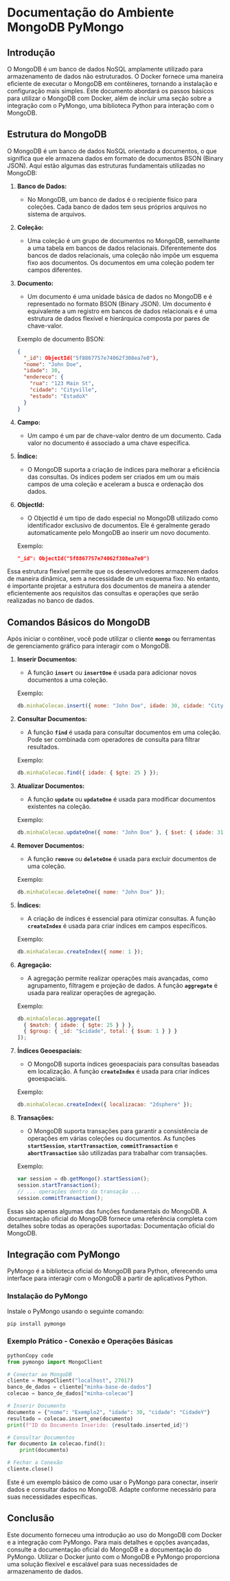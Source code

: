 # **Documentação do Ambiente MongoDB PyMongo**

## **Introdução**

O MongoDB é um banco de dados NoSQL amplamente utilizado para armazenamento de dados não estruturados. O Docker fornece uma maneira eficiente de executar o MongoDB em contêineres, tornando a instalação e configuração mais simples. Este documento abordará os passos básicos para utilizar o MongoDB com Docker, além de incluir uma seção sobre a integração com o PyMongo, uma biblioteca Python para interação com o MongoDB.

## Estrutura do MongoDB

O MongoDB é um banco de dados NoSQL orientado a documentos, o que significa que ele armazena dados em formato de documentos BSON (Binary JSON). Aqui estão algumas das estruturas fundamentais utilizadas no MongoDB:

1. **Banco de Dados:**
    - No MongoDB, um banco de dados é o recipiente físico para coleções. Cada banco de dados tem seus próprios arquivos no sistema de arquivos.
2. **Coleção:**
    - Uma coleção é um grupo de documentos no MongoDB, semelhante a uma tabela em bancos de dados relacionais. Diferentemente dos bancos de dados relacionais, uma coleção não impõe um esquema fixo aos documentos. Os documentos em uma coleção podem ter campos diferentes.
3. **Documento:**
    - Um documento é uma unidade básica de dados no MongoDB e é representado no formato BSON (Binary JSON). Um documento é equivalente a um registro em bancos de dados relacionais e é uma estrutura de dados flexível e hierárquica composta por pares de chave-valor.
    
    Exemplo de documento BSON:
    
    ```json
    {
      "_id": ObjectId("5f8867757e74062f308ea7e0"),
      "nome": "John Doe",
      "idade": 30,
      "endereco": {
        "rua": "123 Main St",
        "cidade": "Cityville",
        "estado": "EstadoX"
      }
    }
    ```
    
4. **Campo:**
    - Um campo é um par de chave-valor dentro de um documento. Cada valor no documento é associado a uma chave específica.
5. **Índice:**
    - O MongoDB suporta a criação de índices para melhorar a eficiência das consultas. Os índices podem ser criados em um ou mais campos de uma coleção e aceleram a busca e ordenação dos dados.
6. **ObjectId:**
    - O ObjectId é um tipo de dado especial no MongoDB utilizado como identificador exclusivo de documentos. Ele é geralmente gerado automaticamente pelo MongoDB ao inserir um novo documento.
    
    Exemplo:
    
    ```json
    "_id": ObjectId("5f8867757e74062f308ea7e0")
    ```
    

Essa estrutura flexível permite que os desenvolvedores armazenem dados de maneira dinâmica, sem a necessidade de um esquema fixo. No entanto, é importante projetar a estrutura dos documentos de maneira a atender eficientemente aos requisitos das consultas e operações que serão realizadas no banco de dados.

## **Comandos Básicos do MongoDB**

Após iniciar o contêiner, você pode utilizar o cliente **`mongo`** ou ferramentas de gerenciamento gráfico para interagir com o MongoDB.

1. **Inserir Documentos:**
    - A função **`insert`** ou **`insertOne`** é usada para adicionar novos documentos a uma coleção.
    
    Exemplo:
    
    ```jsx
    db.minhaColecao.insert({ nome: "John Doe", idade: 30, cidade: "Cityville" });
    ```
    
2. **Consultar Documentos:**
    - A função **`find`** é usada para consultar documentos em uma coleção. Pode ser combinada com operadores de consulta para filtrar resultados.
    
    Exemplo:
    
    ```jsx
    db.minhaColecao.find({ idade: { $gte: 25 } });
    ```
    
3. **Atualizar Documentos:**
    - A função **`update`** ou **`updateOne`** é usada para modificar documentos existentes na coleção.
    
    Exemplo:
    
    ```jsx
    db.minhaColecao.updateOne({ nome: "John Doe" }, { $set: { idade: 31 } });
    ```
    
4. **Remover Documentos:**
    - A função **`remove`** ou **`deleteOne`** é usada para excluir documentos de uma coleção.
    
    Exemplo:
    
    ```jsx
    db.minhaColecao.deleteOne({ nome: "John Doe" });
    ```
    
5. **Índices:**
    - A criação de índices é essencial para otimizar consultas. A função **`createIndex`** é usada para criar índices em campos específicos.
    
    Exemplo:
    
    ```jsx
    db.minhaColecao.createIndex({ nome: 1 });
    ```
    
6. **Agregação:**
    - A agregação permite realizar operações mais avançadas, como agrupamento, filtragem e projeção de dados. A função **`aggregate`** é usada para realizar operações de agregação.
    
    Exemplo:
    
    ```jsx
    db.minhaColecao.aggregate([
      { $match: { idade: { $gte: 25 } } },
      { $group: { _id: "$cidade", total: { $sum: 1 } } }
    ]);
    ```
    
7. **Índices Geoespaciais:**
    - O MongoDB suporta índices geoespaciais para consultas baseadas em localização. A função **`createIndex`** é usada para criar índices geoespaciais.
    
    Exemplo:
    
    ```jsx
    db.minhaColecao.createIndex({ localizacao: "2dsphere" });
    ```
    
8. **Transações:**
    - O MongoDB suporta transações para garantir a consistência de operações em várias coleções ou documentos. As funções **`startSession`**, **`startTransaction`**, **`commitTransaction`** e **`abortTransaction`** são utilizadas para trabalhar com transações.
    
    Exemplo:
    
    ```jsx
    var session = db.getMongo().startSession();
    session.startTransaction();
    // ... operações dentro da transação ...
    session.commitTransaction();
    ```
    

Essas são apenas algumas das funções fundamentais do MongoDB. A documentação oficial do MongoDB fornece uma referência completa com detalhes sobre todas as operações suportadas: Documentação oficial do MongoDB.

## **Integração com PyMongo**

PyMongo é a biblioteca oficial do MongoDB para Python, oferecendo uma interface para interagir com o MongoDB a partir de aplicativos Python.

### **Instalação do PyMongo**

Instale o PyMongo usando o seguinte comando:

```bash
pip install pymongo
```

### **Exemplo Prático - Conexão e Operações Básicas**

```python
pythonCopy code
from pymongo import MongoClient

# Conectar ao MongoDB
cliente = MongoClient("localhost", 27017)
banco_de_dados = cliente["minha-base-de-dados"]
colecao = banco_de_dados["minha-colecao"]

# Inserir Documento
documento = {"nome": "Exemplo2", "idade": 30, "cidade": "CidadeY"}
resultado = colecao.insert_one(documento)
print(f"ID do Documento Inserido: {resultado.inserted_id}")

# Consultar Documentos
for documento in colecao.find():
    print(documento)

# Fechar a Conexão
cliente.close()
```

Este é um exemplo básico de como usar o PyMongo para conectar, inserir dados e consultar dados no MongoDB. Adapte conforme necessário para suas necessidades específicas.

## **Conclusão**

Este documento forneceu uma introdução ao uso do MongoDB com Docker e a integração com PyMongo. Para mais detalhes e opções avançadas, consulte a documentação oficial do MongoDB e a documentação do PyMongo. Utilizar o Docker junto com o MongoDB e PyMongo proporciona uma solução flexível e escalável para suas necessidades de armazenamento de dados.
